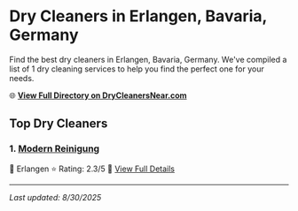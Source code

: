 # Dry Cleaners in Erlangen, Bavaria, Germany

Find the best dry cleaners in Erlangen, Bavaria, Germany. We've compiled a list of 1 dry cleaning services to help you find the perfect one for your needs.

🌐 **[View Full Directory on DryCleanersNear.com](https://drycleanersnear.com/city/Germany/Bavaria/Erlangen)**

## Top Dry Cleaners

### 1. [Modern Reinigung](https://drycleanersnear.com/dryCleaner/68b10b15f5ec332d9a7bf424/modern-reinigung)
📍 Erlangen
⭐ Rating: 2.3/5
🔗 [View Full Details](https://drycleanersnear.com/dryCleaner/68b10b15f5ec332d9a7bf424/modern-reinigung)


---

*Last updated: 8/30/2025*
